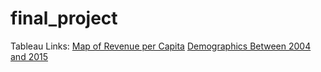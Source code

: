 # final_project
Tableau Links:
[Map of Revenue per Capita](https://public.tableau.com/profile/david2973#!/vizhome/education_project_spring_2019/FED_REV_PER_CAPI)
[Demographics Between 2004 and 2015](https://public.tableau.com/profile/david2973#!/vizhome/DemographicsbyYear/DemographicsbyYear?publish=yes)

